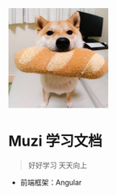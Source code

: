 ![logo](logo.png)       
# Muzi 学习文档

> 好好学习 天天向上

* 前端框架：Angular

<!-- [GitHub](https://github.com/LazyManLikeGame/docsify.git) -->
<!-- [Get Started](#q) -->
